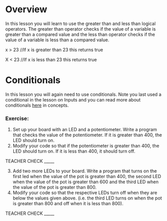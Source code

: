 # Overview

In this lesson you will learn to use the greater than and less than logical operators. The greater than operator checks if the value of a variable is greater than a compared value and the less than operator checks if the value of a variable is less than a compared value.

x \> 23 //If x is greater than 23 this returns true

X \< 23 //If x is less than 23 this returns true

# Conditionals

In this lesson you will again need to use conditionals. Note you last used a conditional in the lesson on Inputs and you can read more about conditionals [here](https://www.google.com/url?q=https://docs.google.com/document/d/1BmZbXzxnD2j17QToSZ9jeZmnP7burwfksfQq2v4zu-Y/edit%23heading%3Dh.o11qq65yx4ek&sa=D&ust=1587613173938000) in concepts.

### Exercise:

1.  Set up your board with an LED and a potentiometer. Write a program that checks the value of the potentiometer. If it is greater than 400, the LED should turn on.
2.  Modify your code so that if the potentiometer is greater than 400, the LED should turn on. If it is less than 400, it should turn off.

TEACHER CHECK \_\_\_\_\_

3.  Add two more LEDs to your board. Write a program that turns on the first led when the value of the pot is greater than 400, the second LED when the value of the pot is greater than 600 and the third LED when the value of the pot is greater than 800.
4.  Modify your code so that the respective LEDs turn off when they are below the values given above. (i.e. the third LED turns on when the pot is greater than 800 and off when it is less than 800).

TEACHER CHECK \_\_\_\_\_
